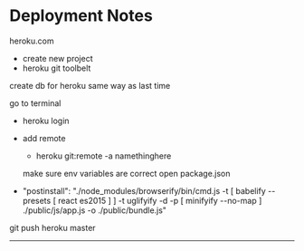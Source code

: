 # Deployment Notes

heroku.com
  - create new project
  - heroku git toolbelt

create db for heroku same way as last time

go to terminal
  - heroku login
  - add remote
    - heroku git:remote -a namethinghere

    make sure env variables are correct
open package.json
  - "postinstall": "./node_modules/browserify/bin/cmd.js -t [ babelify --presets [ react es2015 ] ] -t uglifyify -d -p [ minifyify --no-map ] ./public/js/app.js -o ./public/bundle.js"

git push heroku master
_____________________________________________________________________________
